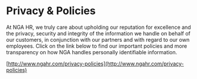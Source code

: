 # Privacy & Policies

At NGA HR, we truly care about upholding our reputation for excellence and the privacy, security and integrity of the information we handle on behalf of our customers, in conjunction with our partners and with regard to our own employees. Click on the link below to find our important policies and more transparency on how NGA handles personally identifiable information. 

[http://www.ngahr.com/privacy-policies](http://www.ngahr.com/privacy-policies)